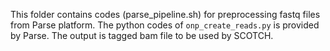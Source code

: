 This folder contains codes (parse_pipeline.sh) for preprocessing fastq files from Parse platform. The python codes of `onp_create_reads.py` is provided by Parse. The output is tagged bam file to be used by SCOTCH.
